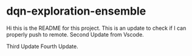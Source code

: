 # dqn-exploration-ensemble

Hi this is the README for this project. This is an update to check if I can properly push to remote.
Second Update from Vscode.

Third Update
Fourth Update.


